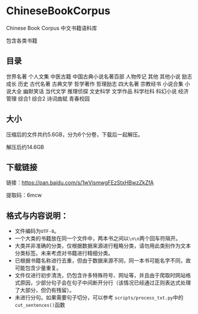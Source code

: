 # ChineseBookCorpus
Chinese Book Corpus 中文书籍语料库

包含各类书籍

## 目录
世界名著
个人文集
中医古籍
中国古典小说名著百部
人物传记
其他
其他小说
励志成长
历史
古代名著
古典文学
哲学著作
哲理励志
四大名著
宗教经书
小说合集
小说大全
幽默笑话
当代文学
推理侦探
文史科学
文学作品
科学社科
科幻小说
经济管理
综合1
综合2
诗词曲赋
青春校园


## 大小
压缩后的文件共约5.6GB，分为6个分卷，下载后一起解压。

解压后约14.6GB


## 下载链接

链接：https://pan.baidu.com/s/1wVismwgFEzStxHBwzZkZfA 

提取码：6mcw


## 格式与内容说明：
- 文件编码为```UTF-8```。
- 一个大类的书籍放在同一个文件中，两本书之间以```\n\n```两个回车符隔开。
- 大类并非准确的分类，仅根据数据来源进行粗略分类，请勿用此类别作为文本分类标签。未来考虑对书籍进行精细分类。
- 已根据书籍名称进行去重，但由于数据来源不同，同一本书可能名字不同，故可能包含少量重复。
- 文件仅进行初步清洗，仍包含许多特殊符号、网址等，并且由于爬取时网站格式原因，少部分句子会在句子中间断开分行（该情况已经通过正则表达式处理了大部分，但仍有残留）。
- 未进行分句。如果需要句子切分，可以参考 ```scripts/process_txt.py```中的```cut_sentences()```函数

